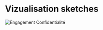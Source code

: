 # Vizualisation sketches
![Engagement Confidentialité](https://user-images.githubusercontent.com/61150130/233065447-b95e6264-96e5-49e5-80c7-fbe8bcfb1502.png)
